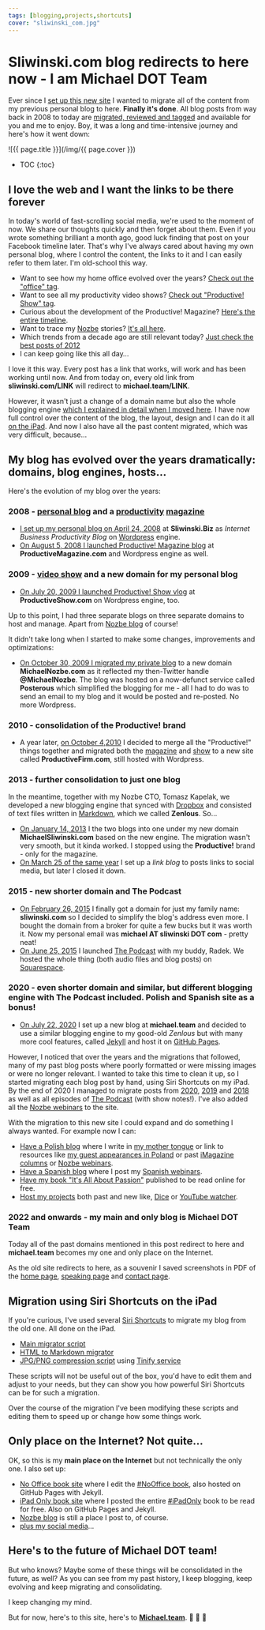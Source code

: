 ```yaml
---
tags: [blogging,projects,shortcuts]
cover: "sliwinski_com.jpg"
---
```


# Sliwinski.com blog redirects to here now - I am Michael DOT Team

Ever since I [set up this new site](/new/) I wanted to migrate all of the content from my previous personal blog to here. **Finally it's done**. All blog posts from way back in 2008 to today are [migrated, reviewed and tagged](/archive/) and available for you and me to enjoy. Boy, it was a long and time-intensive journey and here's how it went down:

<!--More-->

![{{ page.title }}](/img/{{ page.cover }})

* TOC
{:toc}

## I love the web and I want the links to be there forever

In today's world of fast-scrolling social media, we're used to the moment of now. We share our thoughts quickly and then forget about them. Even if you wrote something brilliant a month ago, good luck finding that post on your Facebook timeline later. That's why I've always cared about having my own personal blog, where I control the content, the links to it and I can easily refer to them later. I'm old-school this way.

- Want to see how my home office evolved over the years? [Check out the "office" tag](/office/).
- Want to see all my productivity video shows? [Check out "Productive! Show" tag](/show/).
- Curious about the development of the Productive! Magazine? [Here's the entire timeline](/magazine/).
- Want to trace my [Nozbe][n] stories? [It's all here](/nozbe/).
- Which trends from a decade ago are still relevant today? [Just check the best posts of 2012](/2012best/)
- I can keep going like this all day…

I love it this way. Every post has a link that works, will work and has been working until now. And from today on, every old link from **sliwinski.com/LINK** will redirect to **michael.team/LINK**.

However, it wasn't just a change of a domain name but also the whole blogging engine [which I explained in detail when I moved here](/new/). I have now full control over the content of the blog, the layout, design and I can do it all [on the iPad](/ipadonly/). And now I also have all the past content migrated, which was very difficult, because…

## My blog has evolved over the years dramatically: domains, blog engines, hosts…

Here's the evolution of my blog over the years:

### 2008 - [personal blog](/blogging/) and a [productivity](/productivity/) [magazine](/magazine/)

* [I set up my personal blog on April 24, 2008](/welcome-to-my-internet-business-productivity/) at **Sliwinski.Biz** as *Internet Business Productivity Blog* on [Wordpress](https://wordpress.org/) engine.
* [On August 5, 2008 I launched Productive! Magazine blog](/from-the-editor-welcome-to-the-social-productivity-wisdom/) at **ProductiveMagazine.com** and Wordpress engine as well.

### 2009 - [video show](/show/) and a new domain for my personal blog

* [On July 20, 2009 I launched Productive! Show vlog](/launch-of-our-sister-site-productive-show-productiveshowcom/) at **ProductiveShow.com** on Wordpress engine, too.

Up to this point, I had three separate blogs on three separate domains to host and manage. Apart from [Nozbe blog](https://nozbe.com/blog/) of course!

It didn't take long when I started to make some changes, improvements and optimizations:

* [On October 30, 2009 I migrated my private blog](/a-blog-with-email-by-the-twitter-user-called/) to a new domain **MichaelNozbe.com** as it reflected my then-Twitter handle **@MichaelNozbe**. The blog was hosted on a now-defunct service called **Posterous** which simplified the blogging for me - all I had to do was to send an email to my blog and it would be posted and re-posted. No more Wordpress.

### 2010 - consolidation of the Productive! brand

* A year later, [on October 4,2010](/welcome-to-the-productive-firm-new-home-of-productive-magazine-and-show/) I decided to merge all the "Productive!" things together and migrated both the [magazine](/magazine/) and [show](/show/) to a new site called **ProductiveFirm.com**, still hosted with Wordpress.

### 2013 - further consolidation to just one blog

In the meantime, together with my Nozbe CTO, Tomasz Kapelak, we developed a new blogging engine that synced with [Dropbox][d] and consisted of text files written in [Markdown](https://en.wikipedia.org/wiki/Markdown), which we called **Zenlous**. So…

* [On January 14, 2013](/branding/) I the two blogs into one under my new domain **MichaelSliwinski.com** based on the new engine. The migration wasn't very smooth, but it kinda worked. I stopped using the **Productive!** brand - only for the magazine.
* [On March 25 of the same year](/linkblog/) I set up a *link blog* to posts links to social media, but later I closed it down.

### 2015 - new shorter domain and The Podcast

* [On February 26, 2015](/https/) I finally got a domain for just my family name: **sliwinski.com** so I decided to simplify the blog's address even more. I bought the domain from a broker for quite a few bucks but it was worth it. Now my personal email was **michael AT sliwinski DOT com** - pretty neat!
* [On June 25, 2015](/podcast-1/) I launched [The Podcast](/podcast/) with my buddy, Radek. We hosted the whole thing (both audio files and blog posts) on [Squarespace](https://www.squarespace.com).

### 2020 - even shorter domain and similar, but different blogging engine with The Podcast included. Polish and Spanish site as a bonus!

* [On July 22, 2020](/new/) I set up a new blog at **michael.team** and decided to use a similar blogging engine to my good-old *Zenlous* but with many more cool features, called [Jekyll](https://jekyllrb.com/) and host it on [GitHub Pages](https://pages.github.com).

However, I noticed that over the years and the migrations that followed, many of my past blog posts where poorly formatted or were missing images or were no longer relevant. I wanted to take this time to clean it up, so I started migrating each blog post by hand, using Siri Shortcuts on my iPad. By the end of 2020 I managed to migrate posts from [2020](/2020best/), [2019](/2019best/) and [2018](/2018best/) as well as all episodes of [The Podcast](/podcast/) (with show notes!). I've also added all the [Nozbe webinars](/webinars/) to the site.

With the migration to this new site I could expand and do something I always wanted. For example now I can:

* [Have a Polish blog](/pl/) where I write in [my mother tongue](/pl/archiwum/) or link to resources like [my guest appearances in Poland](/pl/gosc/) or past [iMagazine columns](/pl/imagazine/) or [Nozbe webinars](/pl/webinary/).
* [Have a Spanish blog](/es/) where I post my [Spanish webinars](/es/seminarios/).
* [Have my book "It's All About Passion"](/passion/) published to be read online for free.
* [Host my projects](/projects/) both past and new like, [Dice](/dice/) or [YouTube watcher](/yt/).

### 2022 and onwards - my main and only blog is Michael DOT Team

Today all of the past domains mentioned in this post redirect to here and **michael.team** becomes my one and only place on the Internet.

As the old site redirects to here, as a souvenir I saved screenshots in PDF of the [home page](/pdf/sliwinski_com.pdf), [speaking page](/pdf/sliwinski_com-speaking.pdf) and [contact page](/pdf/sliwinski_com-contact.pdf).

## Migration using Siri Shortcuts on the iPad

If you're curious, I've used several [Siri Shortcuts](/shortcuts/) to migrate my blog from the old one. All done on the iPad.

- [Main migrator script](https://www.icloud.com/shortcuts/e31a7e983d494090b1bdae7b2c260621)
- [HTML to Markdown migrator](https://www.icloud.com/shortcuts/d438d1bf5abc45a3a4dd6fe8193f2af3)
- [JPG/PNG compression script](https://www.icloud.com/shortcuts/18efe1f174bf49fb9c14ab0924ee64cd) using [Tinify service](https://tinypng.com/)

These scripts will not be useful out of the box, you'd have to edit them and adjust to your needs, but they can show you how powerful Siri Shortcuts can be for such a migration.

Over the course of the migration I've been modifying these scripts and editing them to speed up or change how some things work.

## Only place on the Internet? Not quite…

OK, so this is my **main place on the Internet** but not technically the only one. I also set up:

* [No Office book site](https://NoOffice.org/) where I edit the [#NoOffice book](/nooffice/), also hosted on GitHub Pages with Jekyll.
* [iPad Only book site](https://iPadOnly.com/) where I posted the entire [#iPadOnly](/ipadonly/) book to be read for free. Also on GitHub Pages and Jekyll.
* [Nozbe blog](https://nozbe.com/blog/) is still a place I post to, of course.
* [plus my social media](/contact/)…

## Here's to the future of Michael DOT team!

But who knows? Maybe some of these things will be consolidated in the future, as well? As you can see from my past history, I keep blogging, keep evolving and keep migrating and consolidating.

I keep changing my mind.

But for now, here's to this site, here's to **[Michael.team](/)**. 🎉 🚀 🥂 

[d]: http://db.tt/kD7Liux

[n]: https://michael.gratis/nozbe
[np]: https://michael.gratis/nozbepersonal